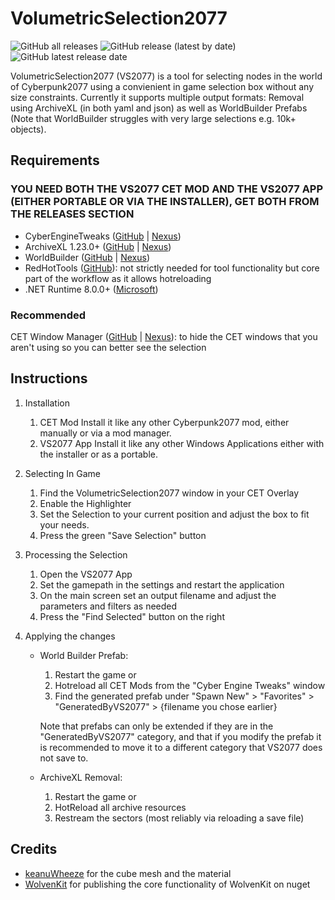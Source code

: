 
# VolumetricSelection2077

![GitHub all releases](https://img.shields.io/github/downloads/notaspirit/VolumetricSelection2077/total) ![GitHub release (latest by date)](https://img.shields.io/github/v/release/notaspirit/VolumetricSelection2077) ![GitHub latest release date](https://img.shields.io/github/release-date/notaspirit/VolumetricSelection2077)

VolumetricSelection2077 (VS2077) is a tool for selecting nodes in the world of Cyberpunk2077 using a convienient in game selection box without any size constraints.
Currently it supports multiple output formats: Removal using ArchiveXL (in both yaml and json) as well as WorldBuilder Prefabs (Note that WorldBuilder struggles with very large selections e.g. 10k+ objects).

## Requirements
### YOU NEED BOTH THE VS2077 CET MOD AND THE VS2077 APP (EITHER PORTABLE OR VIA THE INSTALLER), GET BOTH FROM THE RELEASES SECTION
- CyberEngineTweaks ([GitHub](https://github.com/maximegmd/CyberEngineTweaks) | [Nexus](https://www.nexusmods.com/cyberpunk2077/mods/107))
- ArchiveXL 1.23.0+ ([GitHub](https://github.com/psiberx/cp2077-archive-xl) | [Nexus](https://www.nexusmods.com/cyberpunk2077/mods/4198))
- WorldBuilder ([GitHub](https://github.com/justarandomguyintheinternet/CP77_entSpawner) | [Nexus](https://www.nexusmods.com/cyberpunk2077/mods/20660))
- RedHotTools ([GitHub](https://github.com/psiberx/cp2077-red-hot-tools)): not strictly needed for tool functionality but core part of the workflow as it allows hotreloading
- .NET Runtime 8.0.0+ ([Microsoft](https://dotnet.microsoft.com/en-us/download/dotnet/8.0))

### Recommended
CET Window Manager ([GitHub](https://github.com/notaspirit/CET-Window-Manager) | [Nexus](https://www.nexusmods.com/cyberpunk2077/mods/18448)): to hide the CET windows that you aren't using so you can better see the selection

## Instructions
1. Installation
   1. CET Mod
      Install it like any other Cyberpunk2077 mod, either manually or via a mod manager.
   2. VS2077 App
      Install it like any other Windows Applications either with the installer or as a portable.

2. Selecting In Game
    1. Find the VolumetricSelection2077 window in your CET Overlay
    2. Enable the Highlighter
    3. Set the Selection to your current position and adjust the box to fit your needs.
    4. Press the green "Save Selection" button
3. Processing the Selection
    1. Open the VS2077 App
    2. Set the gamepath in the settings and restart the application
    3. On the main screen set an output filename and  adjust the parameters and filters as needed
    4. Press the "Find Selected" button on the right
4. Applying the changes
    - World Builder Prefab:
       1. Restart the game
         or
       1. Hotreload all CET Mods from the "Cyber Engine Tweaks" window
       2. Find the generated prefab under "Spawn New" > "Favorites" > "GeneratedByVS2077" > {filename you chose earlier}
          
         Note that prefabs can only be extended if they are in the "GeneratedByVS2077" category, and that if you modify the prefab it is recommended to move it to a different category that VS2077 does not save to.
   - ArchiveXL Removal:
     1. Restart the game
        or
     1. HotReload all archive resources
     2. Restream the sectors (most reliably via reloading a save file)

        
## Credits
- [keanuWheeze](https://github.com/justarandomguyintheinternet) for the cube mesh and the material
- [WolvenKit](https://github.com/WolvenKit/WolvenKit) for publishing the core functionality of WolvenKit on nuget
